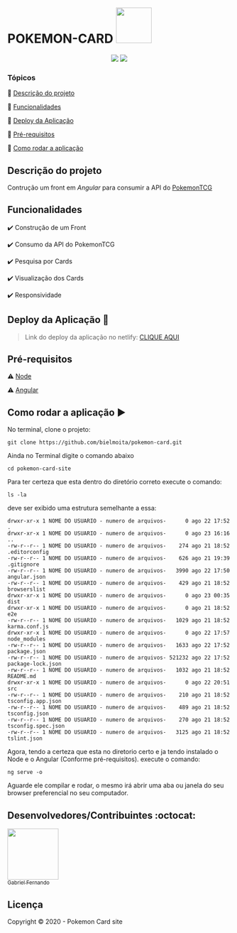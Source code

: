 <h1 text-align="center">POKEMON-CARD <img src="https://steamuserimages-a.akamaihd.net/ugc/919172177358187517/83B10AC41DB792B625B4CC645713794C582792EA/" width=80></h1>

<p align="center">
<img src="https://img.shields.io/badge/Angular-9.1.1-red"> <img src="https://img.shields.io/badge/NETLIFY-DEPLOY-blue">
</p>

### Tópicos 
:small_blue_diamond: [Descrição do projeto](#descrição-do-projeto)

:small_blue_diamond: [Funcionalidades](#funcionalidades)

:small_blue_diamond: [Deploy da Aplicação](#deploy-da-aplicação-dash)

:small_blue_diamond: [Pré-requisitos](#pré-requisitos)

:small_blue_diamond: [Como rodar a aplicação](#como-rodar-a-aplicação-arrow_forward)

## Descrição do projeto
<p align="justify">
Contrução um front em <i>Angular</i> para consumir a API do <a href="https://pokemontcg.io/" target="_blank" rel="noopener noreferrer">PokemonTCG</a>
</p>

## Funcionalidades

:heavy_check_mark: Construção de um Front  

:heavy_check_mark: Consumo da API do PokemonTCG

:heavy_check_mark: Pesquisa por Cards  

:heavy_check_mark: Visualização dos Cards  

:heavy_check_mark: Responsividade

## Deploy da Aplicação :dash:

> Link do deploy da aplicação no netlify: <a href="https://pokemon-card-gabriel.netlify.app/home" target="_blank" rel="noopener noreferrer" >CLIQUE AQUI</a>

## Pré-requisitos

:warning: [Node](https://nodejs.org/en/download/)

:warning: [Angular](https://angular.io/)


## Como rodar a aplicação :arrow_forward:

No terminal, clone o projeto: 

```
git clone https://github.com/bielmoita/pokemon-card.git
```
Ainda no Terminal digite o comando abaixo
```
cd pokemon-card-site
```
Para ter certeza que esta dentro do diretório correto execute o comando:
```
ls -la
```
deve ser exibido uma estrutura semelhante a essa:
```
drwxr-xr-x 1 NOME DO USUARIO - numero de arquivos-      0 ago 22 17:52 .
drwxr-xr-x 1 NOME DO USUARIO - numero de arquivos-      0 ago 23 16:16 ..
-rw-r--r-- 1 NOME DO USUARIO - numero de arquivos-    274 ago 21 18:52 .editorconfig
-rw-r--r-- 1 NOME DO USUARIO - numero de arquivos-    626 ago 21 19:39 .gitignore
-rw-r--r-- 1 NOME DO USUARIO - numero de arquivos-   3990 ago 22 17:50 angular.json
-rw-r--r-- 1 NOME DO USUARIO - numero de arquivos-    429 ago 21 18:52 browserslist
drwxr-xr-x 1 NOME DO USUARIO - numero de arquivos-      0 ago 23 00:35 dist
drwxr-xr-x 1 NOME DO USUARIO - numero de arquivos-      0 ago 21 18:52 e2e
-rw-r--r-- 1 NOME DO USUARIO - numero de arquivos-   1029 ago 21 18:52 karma.conf.js
drwxr-xr-x 1 NOME DO USUARIO - numero de arquivos-      0 ago 22 17:57 node_modules
-rw-r--r-- 1 NOME DO USUARIO - numero de arquivos-   1633 ago 22 17:52 package.json
-rw-r--r-- 1 NOME DO USUARIO - numero de arquivos- 521232 ago 22 17:52 package-lock.json
-rw-r--r-- 1 NOME DO USUARIO - numero de arquivos-   1032 ago 21 18:52 README.md
drwxr-xr-x 1 NOME DO USUARIO - numero de arquivos-      0 ago 22 20:51 src
-rw-r--r-- 1 NOME DO USUARIO - numero de arquivos-    210 ago 21 18:52 tsconfig.app.json
-rw-r--r-- 1 NOME DO USUARIO - numero de arquivos-    489 ago 21 18:52 tsconfig.json
-rw-r--r-- 1 NOME DO USUARIO - numero de arquivos-    270 ago 21 18:52 tsconfig.spec.json
-rw-r--r-- 1 NOME DO USUARIO - numero de arquivos-   3125 ago 21 18:52 tslint.json
```
Agora, tendo a certeza que esta no diretorio certo e ja tendo instalado o Node e o Angular (Conforme pré-requisitos).
execute o comando:
```
ng serve -o
```
Aguarde ele compilar e rodar, o mesmo irá abrir uma aba ou janela do seu browser preferencial no seu computador.

## Desenvolvedores/Contribuintes :octocat:
[<img src="https://avatars2.githubusercontent.com/u/49874403?s=400&u=732c2387f6b14597528e693927cd5af874c144d4&v=4" width=115><br><sub>Gabriel Fernando</sub>](https://www.linkedin.com/in/gabriel-fernando-mcsilva/) 

## Licença 

Copyright :copyright: 2020 - Pokemon Card site